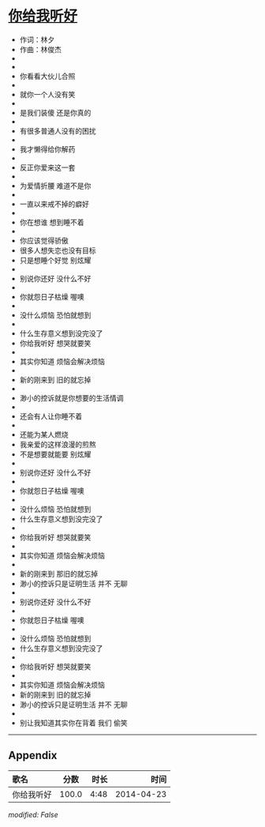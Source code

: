 # [你给我听好](https://music.163.com/song?id=28432673)

* 作词：林夕
* 作曲：林俊杰
*
*
* 你看看大伙儿合照
* 
* 就你一个人没有笑
* 
* 是我们装傻 还是你真的
* 
* 有很多普通人没有的困扰
* 
* 我才懒得给你解药
* 
* 反正你爱来这一套
* 
* 为爱情折腰 难道不是你
* 
* 一直以来戒不掉的癖好
* 
* 你在想谁 想到睡不着
* 
* 你应该觉得骄傲
* 很多人想失恋也没有目标
* 只是想睡个好觉 别炫耀
* 
* 别说你还好 没什么不好
* 
* 你就怨日子枯燥 喔噢
* 
* 没什么烦恼 恐怕就想到
* 
* 什么生存意义想到没完没了
* 你给我听好 想哭就要笑
* 
* 其实你知道 烦恼会解决烦恼
* 
* 新的刚来到 旧的就忘掉
* 
* 渺小的控诉就是你想要的生活情调
* 
* 还会有人让你睡不着
* 
* 还能为某人燃烧
* 我亲爱的这样浪漫的煎熬
* 不是想要就能要 别炫耀
* 
* 别说你还好 没什么不好
* 
* 你就怨日子枯燥 喔噢
* 
* 没什么烦恼 恐怕就想到
* 什么生存意义想到没完没了
* 
* 你给我听好 想哭就要笑
* 
* 其实你知道 烦恼会解决烦恼
* 
* 新的刚来到 那旧的就忘掉
* 渺小的控诉只是证明生活 并不 无聊
* 
* 别说你还好 没什么不好
* 
* 你就怨日子枯燥 喔噢
* 
* 没什么烦恼 恐怕就想到
* 什么生存意义想到没完没了
* 
* 你给我听好 想哭就要笑
* 
* 其实你知道 烦恼会解决烦恼
* 新的刚来到 旧的就忘掉
* 渺小的控诉只是证明生活 并不 无聊
* 
* 别让我知道其实你在背着 我们 偷笑


---

## Appendix

|歌名|分数|时长|时间|
|:---|:---:|---:|---:|
|你给我听好|100.0|4:48|2014-04-23

*modified: False*